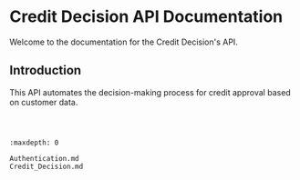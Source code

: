 

# Credit Decision API Documentation

Welcome to the documentation for the Credit Decision's API.

## Introduction

This API automates the decision-making process for credit approval based on customer data.




```{toctree}



:maxdepth: 0

Authentication.md
Credit_Decision.md


```








   


   
   